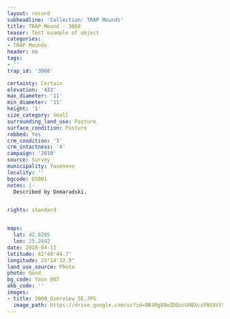 ```yaml
---
layout: record
subheadline: 'Collection: TRAP Mounds'
title: TRAP Mound - 3068
teaser: Test example of object
categories:
- TRAP Mounds
header: no
tags:
- ''
trap_id: '3068'

certainty: Certain
elevation: '432'
max_diameter: '11'
min_diameter: '11'
height: '1'
size_category: Small
surrounding_land_use: Pasture
surface_condition: Pasture
robbed: Yes
crm_condition: '3'
crm_intactness: '4'
campaign: '2010'
source: Survey
municipality: Yasenovo
locality: ''
bgcode: DS001
notes: |-
  Described by Domaradski.


rights: standard


maps:
  lat: 42.6285
  lon: 25.2442
date: 2018-04-11
latitude: 42°40'44.7"
longitude: 25°14'32.9"
land_use_source: Photo
photo: Good
bg_code: Yasn 007
akb_code: ''
images:
- title: 3068_Overview_SE.JPG
  image_path: https://drive.google.com/uc?id=0B3Rg88wZDQscUHBXczFNSXVtSDg
---
```

